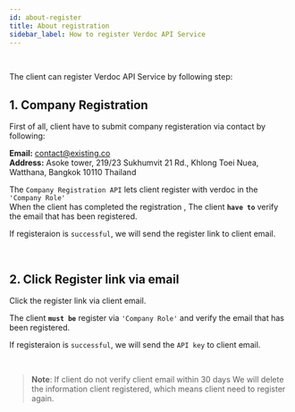 ```yaml
---
id: about-register
title: About registration
sidebar_label: How to register Verdoc API Service
---
```

</br>


The client can register Verdoc API Service by following step:


 ## 1. Company Registration

First of all, client have to submit company registeration via contact by following:

**Email:** contact@existing.co<br/>
**Address:**
Asoke tower, 219/23 Sukhumvit 21 Rd.,
Khlong Toei Nuea, Watthana, Bangkok 10110 Thailand

The `Company Registration API` lets client register with verdoc in the `'Company Role'` </br>
When the client has completed the registration ,  The client **`have to`** verify the email that has been registered.</br>

If registeraion is `successful`, we will send the register link to client email.


</br>

## 2. Click Register link via email


Click the register link via client email.

The client **`must be`** register via `'Company Role'` and verify the email that has been registered.

If registeraion is `successful`, we will send the `API key` to client email.

</br>

>**Note**: If client do not verify client email within 30 days We will delete the information client registered, which means client need to register again.




